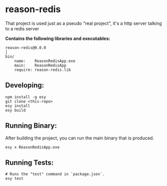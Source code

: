 # reason-redis

That project is used just as a pseudo "real project", it's a http server talking to a redis server

**Contains the following libraries and executables:**

```
reason-redis@0.0.0
│
bin/
    name:    ReasonRedisApp.exe
    main:    ReasonRedisApp
    require: reason-redis.lib
```

## Developing:

```
npm install -g esy
git clone <this-repo>
esy install
esy build
```

## Running Binary:

After building the project, you can run the main binary that is produced.

```
esy x ReasonRedisApp.exe
```

## Running Tests:

```
# Runs the "test" command in `package.json`.
esy test
```

